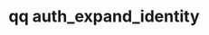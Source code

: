 ---
category: auth
command: auth_expand_identity
optional_options:
- alternate: []
  help: The canonical identifier used internally by QumuloFS.
  name: --auth-id
  required: false
- alternate: []
  help: An NFS UID
  name: --uid
  required: false
- alternate: []
  help: An NFS GID
  name: --gid
  required: false
- alternate: []
  help: An SMB SID
  name: --sid
  required: false
- alternate: []
  help: A local, AD, or LDAP name. AD names may be unqualified, qualified with NetBIOS
    name (e.g. DOMAIN\user), or a universal principal name (e.g. user@domain.example.com).
    LDAP names may be either login names, or distinguished names (e.g. CN=John Doe,OU=users,DC=example,DC=com).
    Names of cluster-local users and groups may qualified with the cluster name (e.g.
    cluster\user).
  name: --name
  required: false
- alternate: []
  help: Specify which auth_id domain is sought. This can be useful when looking up
    a duplicated name (e.g. if there is an AD user and cluster-local user with the
    same name) to specify which of the identifiers is meant.
  name: --domain
  required: false
- alternate: []
  help: Print result as JSON object.
  name: --json
  required: false
permalink: /qq-cli-command-guide/auth/auth_expand_identity.html
positional_options:
- help: A name or a SID, optionally qualified with a domain prefix (e.g "local:name",
    "world:Everyone", "ldap_user:name", "ldap_group:name", or "ad:name") or an ID
    type (e.g. "uid:1001", "gid:2001", "auth_id:513", "SID:S-1-1-0").
  name: identifier
  required: true
sidebar: qq_cli_command_reference_sidebar
summary: This section explains how to use the <code>qq auth_expand_identity</code>
  command.
synopsis: Find equivalent identities and full group membership.
title: qq auth_expand_identity
usage: "qq auth_expand_identity [-h] [--auth-id AUTH_ID] [--uid UID] [--gid GID] [--sid\
  \ SID] [--name NAME] [--domain {LOCAL,WORLD,POSIX_USER,POSIX_GROUP,ACTIVE_DIRECTORY}]\
  \ [--json]\n    [identifier]"
zendesk_source: qq CLI Command Guide

---